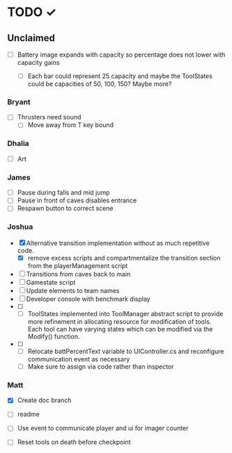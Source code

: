 # TODO ✓

## Unclaimed
- [ ] Battery image expands with capacity so percentage does not lower with capacity gains
  - [ ] Each bar could represent 25 capacity and maybe the ToolStates could be capacities of 50, 100, 150?  Maybe more?


### Bryant

- [ ] Thrusters need sound
  - [ ] Move away from T key bound

### Dhalia

- [ ] Art

### James

- [ ] Pause during falls and mid jump
- [ ] Pause in front of caves disables entrance
- [ ] Respawn button to correct scene

### Joshua

- [x] Alternative transition implementation without as much repetitive code.
  - [x] remove excess scripts and compartmentalize the transition section from the playerManagement script
- [ ] Transitions from caves back to main
- [ ] Gamestate script
- [ ] Update elements to team names
- [ ] Developer console with benchmark display
- [ ] - [ ] ToolStates implemented into ToolManager abstract script to provide more refinement in allocating resource for modification of tools.  Each tool can have varying states which can be modified via the Modify() function.
- [ ] - [ ] Relocate battPercentText variable to UIController.cs and reconfigure communication event as necessary
  - [ ] Make sure to assign via code rather than inspector

### Matt
- [x] Create doc branch
- [ ] readme
- [ ] Use event to communicate player and ui for imager counter
- [ ] Reset tools on death before checkpoint

